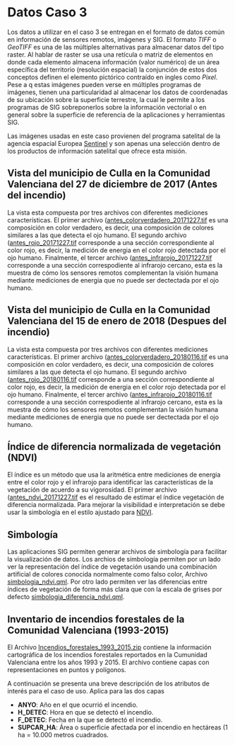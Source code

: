 # Datos Caso 3 

Los datos a utilizar en el caso 3 se entregan en el formato de datos común en información de sensores remotos, imágenes y SIG. El formato *TIFF* o *GeoTIFF* es una de las múltiples alternativas para almacenar datos del tipo raster. Al hablar de raster se usa una retícula o matriz de elementos en donde cada elemento almacena información (valor numérico) de un área específica del territorio (resolución espacial) la conjunción de estos dos conceptos definen el elemento pictórico contraído en ingles como *Pixel*. Pese a q estas imágenes pueden verse en múltiples programas de imágenes, tienen una particularidad al almacenar los datos de coordenadas de su ubicación sobre la superficie terrestre, la cual le permite a los programas de SIG sobreponerlos sobre la información vectorial o en general sobre la superficie de referencia de la aplicaciones y herramientas SIG.

Las imágenes usadas en este caso provienen del programa satelital de la agencia espacial Europea [Sentinel](https://sentinel.esa.int/web/sentinel/home) y son apenas una selección dentro de los productos de información satelital que ofrece esta misión.

## Vista del municipio de Culla en la Comunidad Valenciana del 27 de diciembre de 2017 (Antes del incendio)

La vista esta compuesta por tres archivos con diferentes mediciones características. El primer archivo ([antes_colorverdadero_20171227.tif](antes_colorverdadero_20171227.tif) es una composición en color verdadero, es decir, una composición de colores similares a las que detecta el ojo humano. El segundo archivo ([antes_rojo_20171227.tif](antes_rojo_20171227.tif) corresponde a una sección correspondiente al color rojo, es decir, la medición de energia en el color rojo detectada por el ojo humano. Finalmente, el tercer archivo ([antes_infrarojo_20171227.tif](antes_infrarojo_20171227.tif) corresponde a una sección correspodiente al infrarojo cercano, esta es la muestra de cómo los sensores remotos complementan la visión humana mediante mediciones de energia que no puede ser dectectada por el ojo humano.

## Vista del municipio de Culla en la Comunidad Valenciana del 15 de enero de 2018 (Despues del incendio)

La vista esta compuesta por tres archivos con diferentes mediciones características. El primer archivo ([antes_colorverdadero_20180116.tif](antes_colorverdadero_20180116.tif) es una composición en color verdadero, es decir, una composición de colores similares a las que detecta el ojo humano. El segundo archivo ([antes_rojo_20180116.tif](antes_rojo_20180116.tif) corresponde a una sección correspondiente al color rojo, es decir, la medición de energia en el color rojo detectada por el ojo humano. Finalmente, el tercer archivo ([antes_infrarojo_20180116.tif](antes_infrarojo_20180116.tif) corresponde a una sección correspodiente al infrarojo cercano, esta es la muestra de cómo los sensores remotos complementan la visión humana mediante mediciones de energia que no puede ser dectectada por el ojo humano.

## Índice de diferencia normalizada de vegetación (NDVI)

El índice es un método que usa la aritmética entre mediciones de energia entre el color rojo y el infrarojo para identificar las características de la vegetación de acuerdo a su vigorosidad. El primer archivo ([antes_ndvi_20171227.tif](antes_ndvi_20171227.tif) es el resultado de estimar el índice vegetación de diferencia normalizada. Para mejorar la visibilidad e interpretación se debe usar la simbología en el  estilo ajustado para [NDVI](simbologia_ndvi.qml).

## Simbología

Las aplicaciones SIG permiten generar archivos de simbología para facilitar la visualización de datos. Los archios de simbología permiten por un lado ver la representación del índice de vegetación usando una combinación artificial de colores conocida normalmente como falso color, Archivo [simbologia_ndvi.qml](simbologia_ndvi.qml). Por otro lado permiten ver las diferencias entre índices de vegetación de forma más clara que con la escala de grises por defecto [simbologia_diferencia_ndvi.qml](simbologia_diferencia_ndvi.qml).

## Inventario de incendios forestales de la Comunidad Valenciana (1993-2015)

El Archivo [Incendios_forestales_1993_2015.zip](Incendios_forestales_1993_2015.zip) contiene la información cartográfica de los incendios forestales reportados en la Cumunidad Valenciana entre los años 1993 y 2015. El archivo contiene capas con representaciones en puntos y polígonos.

A continuación se presenta una breve descripción de los atributos de interés para el caso de uso. Aplica para las dos capas

* **ANYO**: Año en el que ocurrió el incendio.
* **H_DETEC**: Hora en que se detectó el incendio.
* **F_DETEC**: Fecha en la que se detectó el incendio.
* **SUPCAR_HA**: Área o superficie afectada por el incendio en hectáreas (1 ha = 10.000 metros cuadrados.